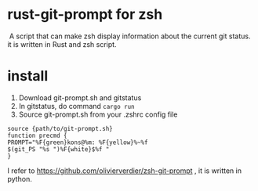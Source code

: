 # rust-git-prompt for zsh
![]()
A script that can make zsh display information about the current git status.
it is written in Rust and zsh script.

# install
1. Download git-prompt.sh and gitstatus 
2. In gitstatus, do command ```cargo run```
3. Source git-prompt.sh from your .zshrc config file
```
source {path/to/git-prompt.sh}
function precmd {
PROMPT="%F{green}kons@%m: %F{yellow}%~%f
$(git_PS "%s ")%F{white}$%f "
}
```

I refer to https://github.com/olivierverdier/zsh-git-prompt , it is written in python.